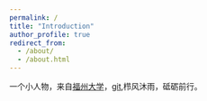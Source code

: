 ```yaml
---
permalink: /
title: "Introduction"
author_profile: true
redirect_from: 
  - /about/
  - /about.html
---
```


一个小人物，来自[福州大学](https://www.fzu.edu.cn/)，[git](https://github.com/zqh666nb),栉风沐雨，砥砺前行。
